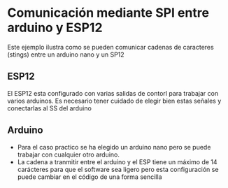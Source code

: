 # Comunicación mediante SPI entre arduino y ESP12

Este ejemplo ilustra como se pueden comunicar cadenas de caracteres (stings) entre un arduino nano y un SP12

## ESP12
El ESP12 esta configurado con varias salidas de contorl para trabajar con varios arduinos. Es necesario tener cuidado de elegir bien estas señales y conectarlas al SS del arduino

## Arduino
- Para el caso practico se ha elegido un arduino nano pero se puede trabajar con cualquier otro arduino.
- La cadena a tranmitir entre el arduino y el ESP tiene un máximo de 14 carácteres para que el software sea ligero pero esta configuración se puede cambiar en el código de una forma sencilla 
